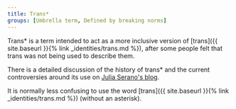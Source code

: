 ```yaml
---
title: Trans*
groups: [Umbrella term, Defined by breaking norms]
---
```


Trans* is a term intended to act as a more inclusive version of [trans]({{ site.baseurl }}{% link _identities/trans.md %}), after some people felt that trans was not being used to describe them.

There is a detailed discussion of the history of trans* and the current controversies around its use on [Julia Serano's blog](http://juliaserano.blogspot.co.uk/2015/08/regarding-trans-and-transgenderism.html).

It is normally less confusing to use the word [trans]({{ site.baseurl }}{% link _identities/trans.md %}) (without an asterisk).